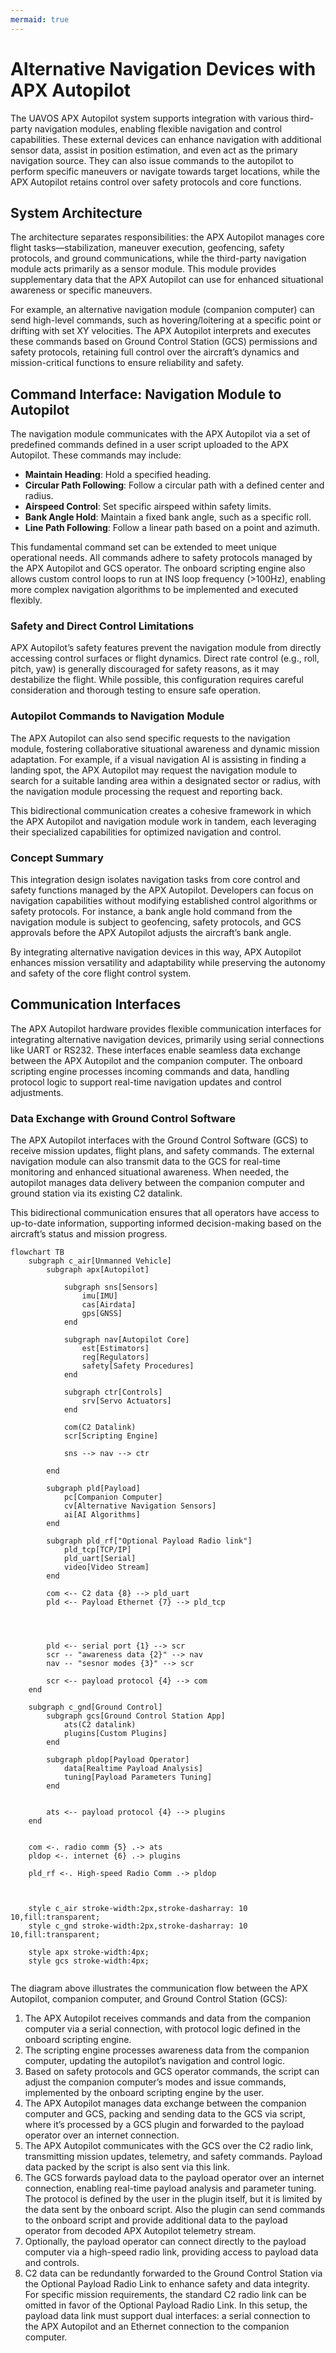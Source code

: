 ```yaml
---
mermaid: true
---
```


# Alternative Navigation Devices with APX Autopilot

The UAVOS APX Autopilot system supports integration with various third-party navigation modules, enabling flexible navigation and control capabilities. These external devices can enhance navigation with additional sensor data, assist in position estimation, and even act as the primary navigation source. They can also issue commands to the autopilot to perform specific maneuvers or navigate towards target locations, while the APX Autopilot retains control over safety protocols and core functions.

## System Architecture

The architecture separates responsibilities: the APX Autopilot manages core flight tasks—stabilization, maneuver execution, geofencing, safety protocols, and ground communications, while the third-party navigation module acts primarily as a sensor module. This module provides supplementary data that the APX Autopilot can use for enhanced situational awareness or specific maneuvers.

For example, an alternative navigation module (companion computer) can send high-level commands, such as hovering/loitering at a specific point or drifting with set XY velocities. The APX Autopilot interprets and executes these commands based on Ground Control Station (GCS) permissions and safety protocols, retaining full control over the aircraft’s dynamics and mission-critical functions to ensure reliability and safety.

## Command Interface: Navigation Module to Autopilot

The navigation module communicates with the APX Autopilot via a set of predefined commands defined in a user script uploaded to the APX Autopilot. These commands may include:

- **Maintain Heading**: Hold a specified heading.
- **Circular Path Following**: Follow a circular path with a defined center and radius.
- **Airspeed Control**: Set specific airspeed within safety limits.
- **Bank Angle Hold**: Maintain a fixed bank angle, such as a specific roll.
- **Line Path Following**: Follow a linear path based on a point and azimuth.

This fundamental command set can be extended to meet unique operational needs. All commands adhere to safety protocols managed by the APX Autopilot and GCS operator. The onboard scripting engine also allows custom control loops to run at INS loop frequency (>100Hz), enabling more complex navigation algorithms to be implemented and executed flexibly.

### Safety and Direct Control Limitations

APX Autopilot’s safety features prevent the navigation module from directly accessing control surfaces or flight dynamics. Direct rate control (e.g., roll, pitch, yaw) is generally discouraged for safety reasons, as it may destabilize the flight. While possible, this configuration requires careful consideration and thorough testing to ensure safe operation.

### Autopilot Commands to Navigation Module

The APX Autopilot can also send specific requests to the navigation module, fostering collaborative situational awareness and dynamic mission adaptation. For example, if a visual navigation AI is assisting in finding a landing spot, the APX Autopilot may request the navigation module to search for a suitable landing area within a designated sector or radius, with the navigation module processing the request and reporting back.

This bidirectional communication creates a cohesive framework in which the APX Autopilot and navigation module work in tandem, each leveraging their specialized capabilities for optimized navigation and control.

### Concept Summary

This integration design isolates navigation tasks from core control and safety functions managed by the APX Autopilot. Developers can focus on navigation capabilities without modifying established control algorithms or safety protocols. For instance, a bank angle hold command from the navigation module is subject to geofencing, safety protocols, and GCS approvals before the APX Autopilot adjusts the aircraft’s bank angle.

By integrating alternative navigation devices in this way, APX Autopilot enhances mission versatility and adaptability while preserving the autonomy and safety of the core flight control system.

## Communication Interfaces

The APX Autopilot hardware provides flexible communication interfaces for integrating alternative navigation devices, primarily using serial connections like UART or RS232. These interfaces enable seamless data exchange between the APX Autopilot and the companion computer. The onboard scripting engine processes incoming commands and data, handling protocol logic to support real-time navigation updates and control adjustments.

### Data Exchange with Ground Control Software

The APX Autopilot interfaces with the Ground Control Software (GCS) to receive mission updates, flight plans, and safety commands. The external navigation module can also transmit data to the GCS for real-time monitoring and enhanced situational awareness. When needed, the autopilot manages data delivery between the companion computer and ground station via its existing C2 datalink.

This bidirectional communication ensures that all operators have access to up-to-date information, supporting informed decision-making based on the aircraft’s status and mission progress.

```mermaid
flowchart TB
    subgraph c_air[Unmanned Vehicle]
        subgraph apx[Autopilot]

            subgraph sns[Sensors]
                imu[IMU]
                cas[Airdata]
                gps[GNSS]
            end

            subgraph nav[Autopilot Core]
                est[Estimators]
                reg[Regulators]
                safety[Safety Procedures]
            end

            subgraph ctr[Controls]
                srv[Servo Actuators]
            end

            com(C2 Datalink)
            scr[Scripting Engine]

            sns --> nav --> ctr

        end
        
        subgraph pld[Payload]
            pc[Companion Computer]
            cv[Alternative Navigation Sensors]
            ai[AI Algorithms]
        end

        subgraph pld_rf["Optional Payload Radio link"]
            pld_tcp[TCP/IP]
            pld_uart[Serial]
            video[Video Stream]
        end
        
        com <-- C2 data {8} --> pld_uart
        pld <-- Payload Ethernet {7} --> pld_tcp




        pld <-- serial port {1} --> scr
        scr -- "awareness data {2}" --> nav
        nav -- "sesnor modes {3}" --> scr

        scr <-- payload protocol {4} --> com
    end

    subgraph c_gnd[Ground Control]
        subgraph gcs[Ground Control Station App]
            ats(C2 datalink)
            plugins[Custom Plugins]
        end

        subgraph pldop[Payload Operator]
            data[Realtime Payload Analysis]
            tuning[Payload Parameters Tuning]
        end


        ats <-- payload protocol {4} --> plugins
    end


    com <-. radio comm {5} .-> ats
    pldop <-. internet {6} .-> plugins

    pld_rf <-. High-speed Radio Comm .-> pldop



    style c_air stroke-width:2px,stroke-dasharray: 10 10,fill:transparent;
    style c_gnd stroke-width:2px,stroke-dasharray: 10 10,fill:transparent;

    style apx stroke-width:4px;
    style gcs stroke-width:4px;


```

The diagram above illustrates the communication flow between the APX Autopilot, companion computer, and Ground Control Station (GCS):

1. The APX Autopilot receives commands and data from the companion computer via a serial connection, with protocol logic defined in the onboard scripting engine.
2. The scripting engine processes awareness data from the companion computer, updating the autopilot’s navigation and control logic.
3. Based on safety protocols and GCS operator commands, the script can adjust the companion computer’s modes and issue commands, implemented by the onboard scripting engine by the user.
4. The APX Autopilot manages data exchange between the companion computer and GCS, packing and sending data to the GCS via script, where it’s processed by a GCS plugin and forwarded to the payload operator over an internet connection.
5. The APX Autopilot communicates with the GCS over the C2 radio link, transmitting mission updates, telemetry, and safety commands. Payload data packed by the script is also sent via this link.
6. The GCS forwards payload data to the payload operator over an internet connection, enabling real-time payload analysis and parameter tuning. The protocol is defined by the user in the plugin itself, but it is limited by the data sent by the onboard script. Also the plugin can send commands to the onboard script and provide additional data to the payload operator from decoded APX Autopilot telemetry stream.
7. Optionally, the payload operator can connect directly to the payload computer via a high-speed radio link, providing access to payload data and controls.
8. C2 data can be redundantly forwarded to the Ground Control Station via the Optional Payload Radio Link to enhance safety and data integrity. For specific mission requirements, the standard C2 radio link can be omitted in favor of the Optional Payload Radio Link. In this setup, the payload data link must support dual interfaces: a serial connection to the APX Autopilot and an Ethernet connection to the companion computer.
